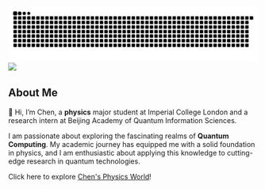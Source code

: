 <picture align="center">
  <source media="(prefers-color-scheme: dark)" srcset="https://raw.githubusercontent.com/chenx820/chenx820/output/github-contribution-grid-snake-dark.svg">
  <source media="(prefers-color-scheme: light)" srcset="https://raw.githubusercontent.com/chenx820/chenx820/output/github-contribution-grid-snake.svg">
  <img alt="github contribution grid snake animation" src="https://raw.githubusercontent.com/chenx820/chenx820/output/github-contribution-grid-snake.svg">
</picture>

<picture>
  <source
    srcset="https://github-readme-stats.vercel.app/api?username=chenx820&show_icons=true&theme=dark&count_private=true&hide_border=true&rank_icon=github&hide=prs,issues,contribs"
    media="(prefers-color-scheme: dark)"    
  />
  <source
    srcset="https://github-readme-stats.vercel.app/api?username=chenx820&show_icons=true&theme=default&count_private=true&hide_border=true&rank_icon=github&hide=prs,issues,contribs"    
    media="(prefers-color-scheme: light), (prefers-color-scheme: no-preference)"      
  />
  <img src="https://github-readme-stats.vercel.app/api?username=chenx820&show_icons=true" />  
</picture>



## About Me           
👋 Hi, I’m Chen, a **physics** major student at Imperial College London and a research intern at Beijing Academy of Quantum Information Sciences. 

I am passionate about exploring the fascinating realms of **Quantum Computing**. My academic journey has equipped me with a solid foundation in physics, and I am enthusiastic about applying this knowledge to cutting-edge research in quantum technologies.

Click here to explore [Chen's Physics World](https://chenx820.github.io/)!     



